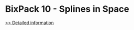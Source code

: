 # BixPack 10 - Splines in Space
[>> Detailed information](https://secure.shareit.com/shareit/product.html?productid=300551728&affiliateid=200057808)